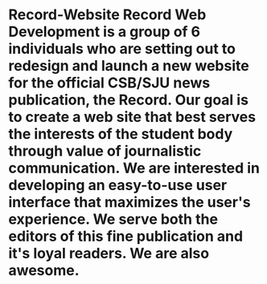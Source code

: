 Record-Website
Record Web Development is a group of 6 individuals who are setting out to redesign and launch a 
new website for the official CSB/SJU news publication, the Record. Our goal is to create a web site that 
best serves the interests of the student body through value of journalistic communication. We are interested 
in developing an easy-to-use user interface that maximizes the user's experience. We serve both the editors of 
this fine publication and it's loyal readers. We are also awesome.
==============
